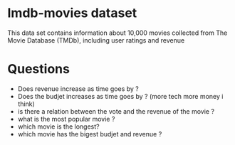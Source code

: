 # Imdb-movies dataset
This data set contains information about 10,000 movies collected from The Movie Database (TMDb), including user ratings and revenue
# Questions
- Does revenue increase as time goes by ?
- Does the budjet increases as time goes by ? (more tech more money i think)
- is there a relation between the vote and the revenue of the movie ?
- what is the most popular movie ?
- which movie is the longest?
- which movie has the bigest budjet and revenue ?